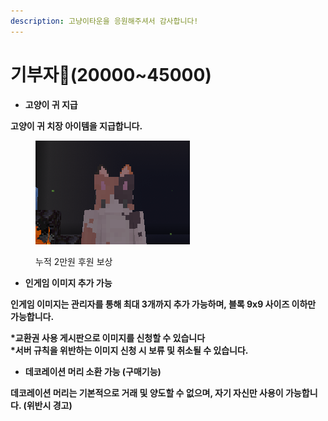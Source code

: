 ```yaml
---
description: 고냥이타운을 응원해주셔서 감사합니다!
---
```


# 기부자💸(20000\~45000)

* **고양이 귀 지급**

**고양이 귀 치장 아이템을 지급합니다.**&#x20;

<figure><img src="../../.gitbook/assets/image (5) (2) (1).png" alt=""><figcaption><p>누적 2만원 후원 보상</p></figcaption></figure>

* **인게임 이미지 추가 가능**&#x20;

**인게임 이미지는 관리자를 통해 최대 3개까지 추가 가능하며, 블록 9x9 사이즈 이하만 가능합니다.**&#x20;

**\*교환권 사용 게시판으로 이미지를 신청할 수 있습니다**\
**\*서버 규칙을 위반하는 이미지 신청 시 보류 및 취소될 수 있습니다.**

* **데코레이션 머리 소환 가능 (구매기능)**

**데코레이션 머리는 기본적으로 거래 및 양도할 수 없으며, 자기 자신만 사용이 가능합니다.  (위반시 경고)**
